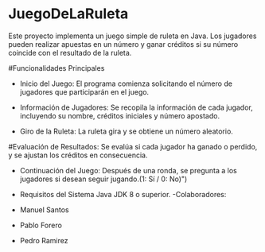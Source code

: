 # JuegoDeLaRuleta
Este proyecto implementa un juego simple de ruleta en Java. Los jugadores pueden realizar apuestas en un número y ganar créditos si su número coincide con el resultado de la ruleta.

#Funcionalidades Principales
- Inicio del Juego:
El programa comienza solicitando el número de jugadores que participarán en el juego.

- Información de Jugadores:
Se recopila la información de cada jugador, incluyendo su nombre, créditos iniciales y número apostado.

- Giro de la Ruleta:
La ruleta gira y se obtiene un número aleatorio.

#Evaluación de Resultados:
Se evalúa si cada jugador ha ganado o perdido, y se ajustan los créditos en consecuencia.

- Continuación del Juego:
Después de una ronda, se pregunta a los jugadores si desean seguir jugando.(1: Sí / 0: No)")

- Requisitos del Sistema
Java JDK 8 o superior.
-Colaboradores:
- Manuel Santos
- Pablo Forero
- Pedro Ramirez
